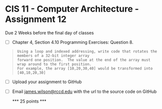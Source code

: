 # CIS 11 - Computer Architecture - Assignment 12
Due 2 Weeks before the final day of classes
    

 - [ ] Chapter 4, Section 4.10 Programming Exercises: Question 8.

>     Using a loop and indexed addressing, write code that rotates the members of a 32-bit integer array 
>     forward one position.  The value at the end of the array must wrap around to the first position.  
>     For example, the array [10,20,30,40] would be transformed into [40,10,20,30]
	
 - [ ] Upload your assignment to GitHub
 - [ ] Email james.wilson@rccd.edu with the url to the source code on GitHub	
	
	*** 25 points ***
